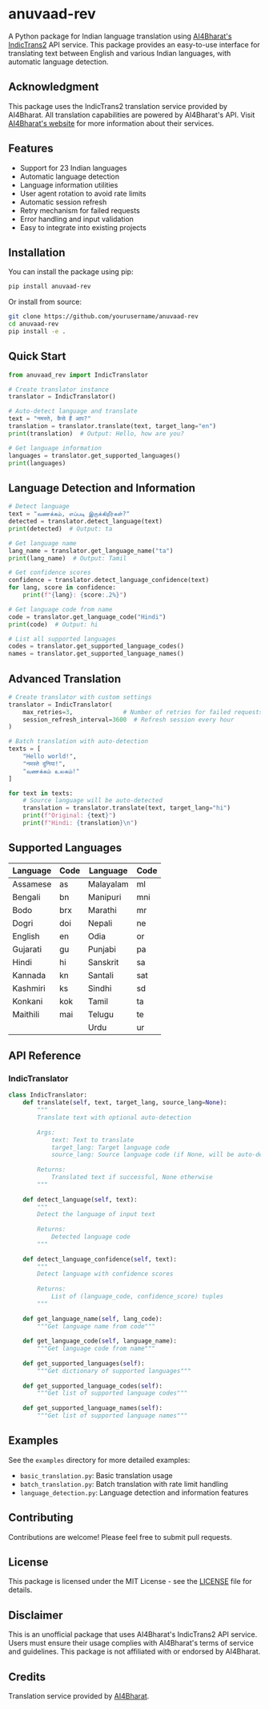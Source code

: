 # anuvaad-rev

A Python package for Indian language translation using [AI4Bharat's IndicTrans2](https://ai4bharat.iitm.ac.in/) API service. This package provides an easy-to-use interface for translating text between English and various Indian languages, with automatic language detection.

## Acknowledgment

This package uses the IndicTrans2 translation service provided by AI4Bharat. All translation capabilities are powered by AI4Bharat's API. Visit [AI4Bharat's website](https://ai4bharat.iitm.ac.in/) for more information about their services.

## Features

- Support for 23 Indian languages
- Automatic language detection
- Language information utilities
- User agent rotation to avoid rate limits
- Automatic session refresh
- Retry mechanism for failed requests
- Error handling and input validation
- Easy to integrate into existing projects

## Installation

You can install the package using pip:

```bash
pip install anuvaad-rev
```

Or install from source:

```bash
git clone https://github.com/yourusername/anuvaad-rev
cd anuvaad-rev
pip install -e .
```

## Quick Start

```python
from anuvaad_rev import IndicTranslator

# Create translator instance
translator = IndicTranslator()

# Auto-detect language and translate
text = "नमस्ते, कैसे हैं आप?"
translation = translator.translate(text, target_lang="en")
print(translation)  # Output: Hello, how are you?

# Get language information
languages = translator.get_supported_languages()
print(languages)
```

## Language Detection and Information

```python
# Detect language
text = "வணக்கம், எப்படி இருக்கிறீர்கள்?"
detected = translator.detect_language(text)
print(detected)  # Output: ta

# Get language name
lang_name = translator.get_language_name("ta")
print(lang_name)  # Output: Tamil

# Get confidence scores
confidence = translator.detect_language_confidence(text)
for lang, score in confidence:
    print(f"{lang}: {score:.2%}")

# Get language code from name
code = translator.get_language_code("Hindi")
print(code)  # Output: hi

# List all supported languages
codes = translator.get_supported_language_codes()
names = translator.get_supported_language_names()
```

## Advanced Translation

```python
# Create translator with custom settings
translator = IndicTranslator(
    max_retries=3,              # Number of retries for failed requests
    session_refresh_interval=3600  # Refresh session every hour
)

# Batch translation with auto-detection
texts = [
    "Hello world!",
    "नमस्ते दुनिया!",
    "வணக்கம் உலகம்!"
]

for text in texts:
    # Source language will be auto-detected
    translation = translator.translate(text, target_lang="hi")
    print(f"Original: {text}")
    print(f"Hindi: {translation}\n")
```

## Supported Languages

| Language | Code | Language | Code |
|----------|------|----------|------|
| Assamese | as | Malayalam | ml |
| Bengali | bn | Manipuri | mni |
| Bodo | brx | Marathi | mr |
| Dogri | doi | Nepali | ne |
| English | en | Odia | or |
| Gujarati | gu | Punjabi | pa |
| Hindi | hi | Sanskrit | sa |
| Kannada | kn | Santali | sat |
| Kashmiri | ks | Sindhi | sd |
| Konkani | kok | Tamil | ta |
| Maithili | mai | Telugu | te |
| | | Urdu | ur |

## API Reference

### IndicTranslator

```python
class IndicTranslator:
    def translate(self, text, target_lang, source_lang=None):
        """
        Translate text with optional auto-detection
        
        Args:
            text: Text to translate
            target_lang: Target language code
            source_lang: Source language code (if None, will be auto-detected)
            
        Returns:
            Translated text if successful, None otherwise
        """
    
    def detect_language(self, text):
        """
        Detect the language of input text
        
        Returns:
            Detected language code
        """
    
    def detect_language_confidence(self, text):
        """
        Detect language with confidence scores
        
        Returns:
            List of (language_code, confidence_score) tuples
        """
    
    def get_language_name(self, lang_code):
        """Get language name from code"""
    
    def get_language_code(self, language_name):
        """Get language code from name"""
    
    def get_supported_languages(self):
        """Get dictionary of supported languages"""
    
    def get_supported_language_codes(self):
        """Get list of supported language codes"""
    
    def get_supported_language_names(self):
        """Get list of supported language names"""
```

## Examples

See the `examples` directory for more detailed examples:
- `basic_translation.py`: Basic translation usage
- `batch_translation.py`: Batch translation with rate limit handling
- `language_detection.py`: Language detection and information features

## Contributing

Contributions are welcome! Please feel free to submit pull requests.

## License

This package is licensed under the MIT License - see the [LICENSE](LICENSE) file for details.

## Disclaimer

This is an unofficial package that uses AI4Bharat's IndicTrans2 API service. Users must ensure their usage complies with AI4Bharat's terms of service and guidelines. This package is not affiliated with or endorsed by AI4Bharat.

## Credits

Translation service provided by [AI4Bharat](https://ai4bharat.iitm.ac.in/).